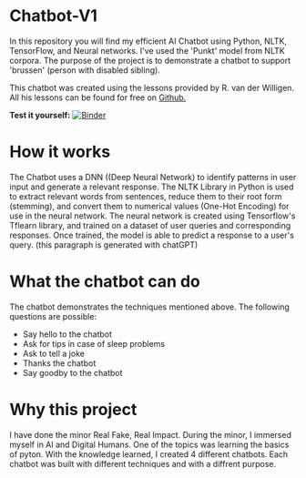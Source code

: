 # Chatbot-V1
In this repository you will find my efficient AI Chatbot using Python, NLTK, TensorFlow, and Neural networks. I've used the 'Punkt' model from NLTK corpora. The purpose of the project is to demonstrate a chatbot to support 'brussen' (person with disabled sibling).

This chatbot was created using the lessons provided by R. van der Willigen. All his lessons can be found for free on [Github.](https://github.com/robvdw/Digital-Humans) 

**Test it yourself:**
[![Binder](https://mybinder.org/badge_logo.svg)](https://mybinder.org/v2/gh/rubenroo/Chatbot-V1/HEAD?labpath=Chatbot%20code%20Rob%20-%20Ruben%20Feb%202023%20(V1).ipynb)

# How it works
The Chatbot uses a DNN ((Deep Neural Network) to identify patterns in user input and generate a relevant response. The NLTK Library in Python is used to extract relevant words from sentences, reduce them to their root form (stemming), and convert them to numerical values (One-Hot Encoding) for use in the neural network. The neural network is created using Tensorflow's Tflearn library, and trained on a dataset of user queries and corresponding responses. Once trained, the model is able to predict a response to a user's query. (this paragraph is generated with chatGPT)

# What the chatbot can do
The chatbot demonstrates the techniques mentioned above. The following questions are possible:

- Say hello to the chatbot
- Ask for tips in case of sleep problems
- Ask to tell a joke
- Thanks the chatbot 
- Say goodby to the chatbot


# Why this project
I have done the minor Real Fake, Real Impact. During the minor, I immersed myself in AI and Digital Humans. One of the topics was learning the basics of pyton. With the knowledge learned, I created 4 different chatbots. Each chatbot was built with different techniques and with a diffrent purpose.
